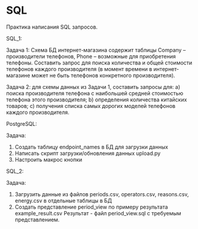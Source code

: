 # SQL

Практика написания SQL запросов.

SQL_1:

Задача 1: Схема БД интернет-магазина содержит таблицы Company – производители телефонов, 
Phone – возможные для приобретения телефоны. Составить запрос для поиска количества и общей стоимости телефонов каждого производителя 
(в момент времени в интернет-магазине может не быть телефонов конкретного производителя).  

Задача 2: для схемы данных из Задачи 1, составить запросы для:
a)	поиска производителя телефона с наибольшей средней стоимостью телефона этого производителя;
b)	определения количества китайских товаров;
c)	получения списка самых дорогих моделей телефонов каждого производителя.

PostgreSQL:

Задача:

1. Создать таблицу endpoint_names в БД для загрузки данных
2. Написать скрипт загрузки/обновления данных upload.py
3. Настроить макрос кнопки

SQL_2:

Задача: 

1. Загрузить данные из файлов periods.csv, operators.csv, reasons.csv, energy.csv в отдельные таблицы в БД
2. Создать представление period_view по примеру результата example_result.csv
Результат - файл period_view.sql с требуемым представлением.
